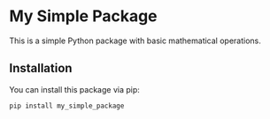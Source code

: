 # My Simple Package

This is a simple Python package with basic mathematical operations.

## Installation

You can install this package via pip:

```bash
pip install my_simple_package
